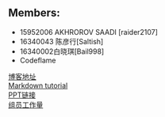 ## Members:  
- 15952006 AKHROROV SAADI [raider2107]    
- 16340043 陈彦行[Saltish]    
- 16340002白晓琪[Bail998]    
- Codeflame         
  

[博客地址](https://raider2107.github.io/AlphaTeam/)  
[Markdown tutorial](https://markdowntutorial.com/)    
[PPT链接](https://github.com/raider2107/AlphaTeam/tree/master/presentation)  
[组员工作量](https://github.com/raider2107/AlphaTeam/blob/master/%E7%BB%84%E5%91%98%E5%B7%A5%E4%BD%9C%E9%87%8F.md)  
